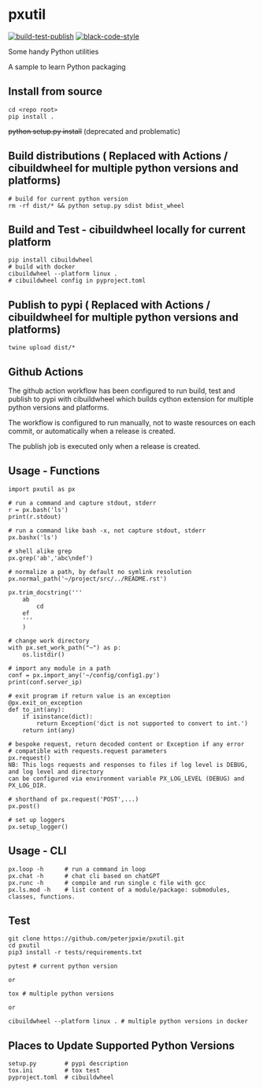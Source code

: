 # pxutil

[![build-test-publish](https://github.com/peterjpxie/pxutil/actions/workflows/build_test_publish.yml/badge.svg)](https://github.com/peterjpxie/pxutil/actions)
[![black-code-style](https://img.shields.io/badge/code%20style-black-000000.svg)](https://github.com/psf/black)

Some handy Python utilities

A sample to learn Python packaging

## Install from source

```
cd <repo root>
pip install .
```
~~python setup.py install~~ (deprecated and problematic)

## Build distributions ( Replaced with Actions / cibuildwheel for multiple python versions and platforms)

```
# build for current python version
rm -rf dist/* && python setup.py sdist bdist_wheel
```

## Build and Test - cibuildwheel locally for current platform

```
pip install cibuildwheel
# build with docker
cibuildwheel --platform linux . 
# cibuildwheel config in pyproject.toml
```

## Publish to pypi ( Replaced with Actions / cibuildwheel for multiple python versions and platforms)

```
twine upload dist/*
```

## Github Actions

The github action workflow has been configured to run build, test and publish to pypi with cibuildwheel which builds cython extension for multiple python versions and platforms.

The workflow is configured to run manually, not to waste resources on each commit, or automatically when a release is created.

The publish job is executed only when a release is created.

## Usage - Functions
```
import pxutil as px

# run a command and capture stdout, stderr
r = px.bash('ls')
print(r.stdout)

# run a command like bash -x, not capture stdout, stderr
px.bashx('ls')

# shell alike grep
px.grep('ab','abc\ndef')

# normalize a path, by default no symlink resolution
px.normal_path('~/project/src/../README.rst')

px.trim_docstring('''
    ab
        cd
    ef
    '''
    )

# change work directory
with px.set_work_path("~") as p:
    os.listdir()

# import any module in a path
conf = px.import_any('~/config/config1.py')
print(conf.server_ip)

# exit program if return value is an exception
@px.exit_on_exception
def to_int(any):
    if isinstance(dict):
        return Exception('dict is not supported to convert to int.')
    return int(any)

# bespoke request, return decoded content or Exception if any error
# compatible with requests.request parameters
px.request()
NB: This logs requests and responses to files if log level is DEBUG, and log level and directory 
can be configured via environment variable PX_LOG_LEVEL (DEBUG) and PX_LOG_DIR.

# shorthand of px.request('POST',...)
px.post()

# set up loggers
px.setup_logger()
```

## Usage - CLI
```
px.loop -h      # run a command in loop
px.chat -h      # chat cli based on chatGPT
px.runc -h      # compile and run single c file with gcc
px.ls.mod -h    # list content of a module/package: submodules, classes, functions.
``` 

## Test
```
git clone https://github.com/peterjpxie/pxutil.git
cd pxutil
pip3 install -r tests/requirements.txt

pytest # current python version

or 

tox # multiple python versions

or

cibuildwheel --platform linux . # multiple python versions in docker
```

## Places to Update Supported Python Versions
```
setup.py        # pypi description
tox.ini         # tox test
pyproject.toml  # cibuildwheel
```